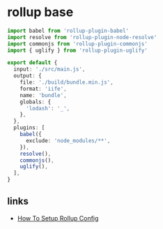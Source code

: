 # rollup base

```ts
import babel from 'rollup-plugin-babel'
import resolve from 'rollup-plugin-node-resolve'
import commonjs from 'rollup-plugin-commonjs'
import { uglify } from 'rollup-plugin-uglify'

export default {
  input: './src/main.js',
  output: {
    file: './build/bundle.min.js',
    format: 'iife',
    name: 'bundle',
    globals: {
      'lodash': '_',
    },
  },
  plugins: [
    babel({
      exclude: 'node_modules/**',
    }),
    resolve(),
    commonjs(),
    uglify(),
  ],
}
```

## links

- [How To Setup Rollup Config](https://dev.to/proticm/how-to-setup-rollup-config-45mk)
